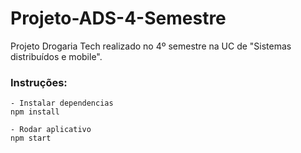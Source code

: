 # Projeto-ADS-4-Semestre

Projeto Drogaria Tech realizado no 4º semestre na UC de "Sistemas distribuídos e mobile".

### Instruções:

    - Instalar dependencias
    npm install

    - Rodar aplicativo
    npm start
